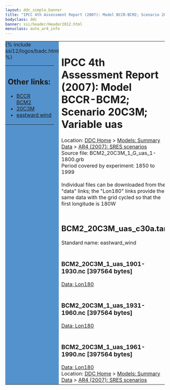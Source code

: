 ```yaml
---
layout: ddc_simple_banner
title: "IPCC 4th Assessment Report (2007): Model BCCR-BCM2; Scenario 20C3M; Variable uas"
bodyclass: ddc
banner: ssi/header/Header2012.html
menuclass: auto_ar4_info
---
```



<table width="100%" border="0" cellspacing="0" cellpadding="0" style="border-collapse: collapse;">
<tr style="margin:0;padding:0;border:0;">
<td style="margin:0;padding:0;border:0;height:1pt;width:150pt;background:#5492CD;" valign="top" >

<div id="lh-col2" class="auto_ar4_info">
<table class="menumain" bgcolor="#5492CD" cellspacing="0" width="100%" border="0">
<tr><td>
<h2> Other links:</h2>
<ul>
<li><a href="/auto/ar4/model-BCCR-BCM2.html">BCCR<br/>BCM2</a></li>
<li><a href="/auto/ar4/scenario-20C3M.html">20C3M</a></li>
<li><a href="/auto/ar4/var-eastward_wind.html">eastward wind</a></li>
</ul>
</td></tr>
{% include ssi12/logos/badc.html %}
</table>
</div>
</td>
<td><h1>IPCC 4th Assessment Report (2007): Model BCCR-BCM2; Scenario 20C3M; Variable uas</h1>

<!-- Breadcrumb1 -->
<div id="breadcrumb1" align="left">
Location: <a href="/index.html">DDC Home</a> > <a href="/sim/gcm_clim/">Models: Summary Data</a>
> <a href="/sim/gcm_clim/SRES_AR4/index.html">AR4 (2007): SRES scenarios</a>
</div>
<!-- End of Breadcrumb1 -->Source file: BCM2_20C3M_1_G_uas_1-1800.grb
<br/>
Period covered by experiment: 1850 to 1999<br/>
<br/>Individual files can be downloaded from the "data" links; the "Lon180" links provide the same data
         with the grid cycled so that the first longitude is 180W<br/>
<br/><h2>BCM2_20C3M_uas_c30a.tar</h2>
Standard name: eastward_wind<br>
<br/><h3>BCM2_20C3M_1_uas_1901-1930.nc [397564 bytes]</h3>
<a href="/cgi-bin/downl/ar4_nc/uas/BCM2_20C3M_1_uas_1901-1930.nc">Data; </a><a href="/cgi-bin/downl/ar4_nc/uas/BCM2_20C3M_1_uas_1901-1930.cyto180.nc"> Lon180</a><br/>
<br/><h3>BCM2_20C3M_1_uas_1931-1960.nc [397564 bytes]</h3>
<a href="/cgi-bin/downl/ar4_nc/uas/BCM2_20C3M_1_uas_1931-1960.nc">Data; </a><a href="/cgi-bin/downl/ar4_nc/uas/BCM2_20C3M_1_uas_1931-1960.cyto180.nc"> Lon180</a><br/>
<br/><h3>BCM2_20C3M_1_uas_1961-1990.nc [397564 bytes]</h3>
<a href="/cgi-bin/downl/ar4_nc/uas/BCM2_20C3M_1_uas_1961-1990.nc">Data; </a><a href="/cgi-bin/downl/ar4_nc/uas/BCM2_20C3M_1_uas_1961-1990.cyto180.nc"> Lon180</a><br/>
<!-- Breadcrumb2 -->
<div id="breadcrumb2" align="left">
Location: <a href="/index.html">DDC Home</a> > <a href="/sim/gcm_clim/">Models: Summary Data</a>
> <a href="/sim/gcm_clim/SRES_AR4/index.html">AR4 (2007): SRES scenarios</a>
</div>
<!-- End of Breadcrumb2 --></td></tr></table>
